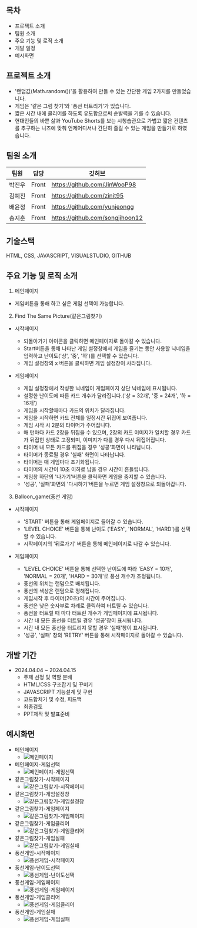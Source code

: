
## 목차
- 프로젝트 소개
- 팀원 소개
- 주요 기능 및 로직 소개
- 개발 일정
- 예시화면


## 프로젝트 소개
- '랜덤값(Math.random())'을 활용하여 만들 수 있는 간단한 게임 2가지를 만들었습니다.
- 게임은 '같은 그림 찾기'와 '풍선 터트리기'가 있습니다.
- 짧은 시간 내에 클리어를 하도록 유도함으로써 순발력을 기를 수 있습니다.
- 현대인들의 바쁜 삶과 YouTube Shorts를 보는 시청습관으로 가볍고 짧은 컨텐츠를 추구하는 니즈에 맞춰 언제어디서나 간단히 즐길 수 있는 게임을 만들기로 하였습니다.


## 팀원 소개
|팀원|담당|깃허브|
|:---:|---|---|
|박진우|Front|https://github.com/JinWooP98|
|김예진|Front|https://github.com/zinit95|
|배윤정|Front|https://github.com/yunjeongg|
|송지훈|Front|https://github.com/songjihoon12|

## 기술스택
HTML, CSS, JAVASCRIPT, VISUALSTUDIO, GITHUB

## 주요 기능 및 로직 소개
1. 메인페이지
  - 게임버튼을 통해 하고 싶은 게임 선택이 가능합니다.

2. Find The Same Picture(같은그림찾기)
  - 시작페이지
    - 되돌아가기 아이콘을 클릭하면 메인페이지로 돌아갈 수 있습니다.
    - Start버튼을 통해 나타난 게임 설정창에서 게임을 즐기는 동안 사용할 닉네임을 입력하고 난이도('상', '중', '하')를 선택할 수 있습니다.
    - 게임 설정창의 x 버튼을 클릭하면 게임 설정창이 사라집니다.

  - 게임페이지
    - 게임 설정창에서 작성한 닉네임이 게임페이지 상단 닉네임에 표시됩니다.
    - 설정한 난이도에 따른 카드 개수가 달라집니다.('상 = 32개', '중 = 24개', '하 = 16개')
    - 게임을 시작할때마다 카드의 위치가 달라집니다.
    - 게임을 시작하면 카드 전체를 일정시간 뒤집어 보여줍니다.
    - 게임 시작 시 2분의 타이머가 주어집니다.
    - 매 턴마다 카드 2장을 뒤집을 수 있으며, 2장의 카드 이미지가 일치할 경우 카드가 뒤집힌 상태로 고정되며, 이미지가 다를 경우 다시 뒤집어집니다.
    - 타이머 내 모든 카드를 뒤집을 경우 '성공'화면이 나타납니다.
    - 타이머가 종료될 경우 '실패' 화면이 나타납니다.
    - 타이머는 매 게임마다 초기화됩니다.
    - 타이머의 시간이 10초 이하로 남을 경우 시간이 흔들립니다.
    - 게임창 하단의 '나가기'버튼을 클릭하면 게임을 중지할 수 있습니다.
    - '성공', '실패'화면의 '다시하기'버튼을 누르면 게임 설정창으로 되돌아갑니다.

3. Balloon_game(풍선 게임)
  - 시작페이지
    - 'START' 버튼을 통해 게임페이지로 들어갈 수 있습니다.
    - 'LEVEL CHOICE' 버튼을 통해 난이도 ('EASY', 'NORMAL', 'HARD')를 선택할 수 있습니다.
    - 시작페이지의 '뒤로가기' 버튼을 통해 메인페이지로 나갈 수 있습니다.

  - 게임페이지
    - 'LEVEL CHOICE' 버튼을 통해 선택한 난이도에 따라 'EASY = 10개', 'NORMAL = 20개', 'HARD = 30개'로 풍선 개수가 조정됩니다.
    - 풍선의 위치는 랜덤으로 배치됩니다.
    - 풍선의 색상은 랜덤으로 정해집니다.
    - 게임시작 후 타이머(20초)의 시간이 주어집니다.
    - 풍선은 낮은 숫자부로 차례로 클릭하여 터트릴 수 있습니다.
    - 풍선을 터트릴 때 마다 터트린 개수가 게임페이지에 표시됩니다.
    - 시간 내 모든 풍선을 터트릴 경우 '성공'창이 표시됩니다.
    - 시간 내 모든 풍선을 터트리지 못할 경우 '실패'창이 표시됩니다.
    - '성공', '실패' 창의 'RETRY' 버튼을 통해 시작페이지로 돌아갈 수 있습니다.

## 개발 기간
- 2024.04.04 ~ 2024.04.15
  - 주제 선정 및 역할 분배
  - HTML/CSS 구조잡기 및 꾸미기
  - JAVASCRIPT 기능설계 및 구현
  - 코드합치기 및 수정, 피드백
  - 최종검토
  - PPT제작 및 발표준비

## 예시화면
- 메인페이지
  - ![메인페이지](./img/MainPAge.png)
- 메인페이지-게임선택
  - ![메인페이지-게임선택](./img/M_gameSelect.png)
- 같은그림찾기-시작페이지
  - ![같은그림찾기-시작페이지](./img/F_startpage.png)
- 같은그림찾기-게임설정창
  - ![같은그림찾기-게임설정창](./img/F_startModal.png)
- 같은그림찾기-게임페이지
  - ![같은그림찾기-게임페이지](./img/F_gamePage.png)
- 같은그림찾기-게임클리어
  - ![같은그림찾기-게임클리어](./img/F_successModal.png)
- 같은그림찾기-게임실패
  - ![같은그림찾기-게임실패](./img/F_SucessModal.png)
- 풍선게임-시작페이지
  - ![풍선게임-시작페이지](./img/B_startPage.png)
- 풍선게임-난이도선택
  - ![풍선게임-난이도선택](./img/B_levelSelect.png)
- 풍선게임-게임페이지
  - ![풍선게임-게임페이지](./img/B_gamePage.png)
- 풍선게임-게임클리어
  - ![풍선게임-게임클리어](./img/B_SuccessModal.png)
- 풍선게임-게임실패
  - ![풍선게임-게임실패](./img/B_failModal.png)